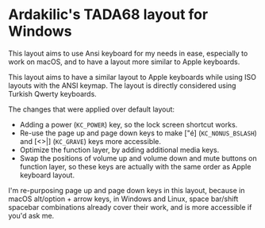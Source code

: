 # Ardakilic's TADA68 layout for Windows

This layout aims to use Ansi keyboard for my needs in ease, especially to work on macOS, and to have a layout more similar to Apple keyboards.

This layout aims to have a similar layout to Apple keyboards while using ISO layouts with the ANSI keymap. The layout is directly considered using Turkish Qwerty keyboards.

The changes that were applied over default layout:

* Adding a power (`KC_POWER`) key, so the lock screen shortcut works.
* Re-use the page up and page down keys to make ["é] (`KC_NONUS_BSLASH`) and [<>|] (`KC_GRAVE`) keys more accessible.
* Optimize the function layer, by adding additional media keys.
* Swap the positions of volume up and volume down and mute buttons on function layer, so these keys are actually with the same order as Apple keyboard layout.

I'm re-purposing page up and page down keys in this layout, because in macOS alt/option + arrow keys, in Windows and Linux, space bar/shift spacebar combinations already cover their work, and is more accessible if you'd ask me.
